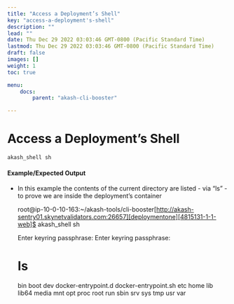 ```yaml
---
title: "Access a Deployment’s Shell"
key: "access-a-deployment's-shell"
description: ""
lead: ""
date: Thu Dec 29 2022 03:03:46 GMT-0800 (Pacific Standard Time)
lastmod: Thu Dec 29 2022 03:03:46 GMT-0800 (Pacific Standard Time)
draft: false
images: []
weight: 1
toc: true

menu:
    docs:
        parent: "akash-cli-booster"

---
```

Access a Deployment’s Shell
===========================

    akash_shell sh
    

#### Example/Expected Output

*   In this example the contents of the current directory are listed - via “ls” - to prove we are inside the deployment’s container

    root@ip-10-0-10-163:~/akash-tools/cli-booster[http://akash-sentry01.skynetvalidators.com:26657][deploymentone][4815131-1-1-web]$ akash_shell sh
    
    Enter keyring passphrase:
    Enter keyring passphrase:
    #
    # ls
    bin  boot  dev	docker-entrypoint.d  docker-entrypoint.sh  etc	home  lib  lib64  media  mnt  opt  proc  root  run  sbin  srv  sys  tmp  usr  var